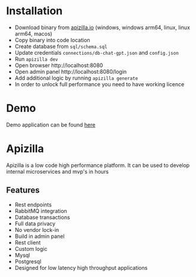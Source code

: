 #

# Installation

- Download binary from [apizilla.io](https://www.apizilla.io) (windows, windows arm64, linux, linux arm64, macos)
- Copy binary into code location
- Create database from `sql/schema.sql`
- Update credentials `connections/db-chat-gpt.json` and `config.json`
- Run `apizilla dev`
- Open browser http://localhost:8080
- Open admin panel http://localhost:8080/login
- Add additional logic by running `apizilla generate`
- In order to unlock full performance you need to have working licence

# Demo

Demo application can be found [here](https://chat-gpt.apizilla.io/)

# Apizilla

Apizilla is a low code high performance platform. It can be used to develop internal microservices and mvp's in hours

## Features
- Rest endpoints
- RabbitMQ integration
- Database transactions
- Full data privacy
- No vendor lock-in
- Build in admin panel
- Rest client
- Custom logic
- Mysql
- Postgresql
- Designed for low latency high throughput applications